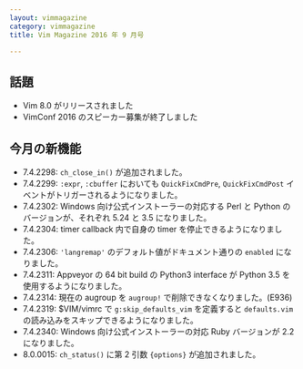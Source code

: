 ```yaml
---
layout: vimmagazine
category: vimmagazine
title: Vim Magazine 2016 年 9 月号

---
```


## 話題

*   Vim 8.0 がリリースされました
*   VimConf 2016 のスピーカー募集が終了しました

## 今月の新機能

*   7.4.2298: `ch_close_in()` が追加されました。
*   7.4.2299: `:expr`, `:cbuffer` においても `QuickFixCmdPre`, `QuickFixCmdPost` イベントがトリガーされるようになりました。
*   7.4.2302: Windows 向け公式インストーラーの対応する Perl と Python のバージョンが、それぞれ 5.24 と 3.5 になりました。
*   7.4.2304: timer callback 内で自身の timer を停止できるようになりました。
*   7.4.2306: `'langremap'` のデフォルト値がドキュメント通りの `enabled` になりました。
*   7.4.2311: Appveyor の 64 bit build の Python3 interface が Python 3.5 を使用するようになりました。
*   7.4.2314: 現在の augroup を `augroup!` で削除できなくなりました。(E936)
*   7.4.2319: $VIM/vimrc で `g:skip_defaults_vim` を定義すると `defaults.vim` の読み込みをスキップできるようになりました。
*   7.4.2340: Windows 向け公式インストーラーの対応 Ruby バージョンが 2.2 になりました。
*   8.0.0015: `ch_status()` に第 2 引数 `{options}` が追加されました。
